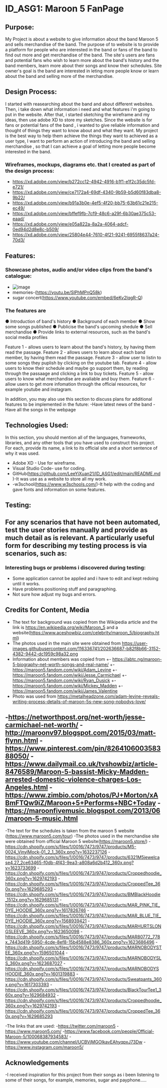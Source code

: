 # ID_ASG1: Maroon 5 FanPage

## Purpose:
My Project is about a website to give information about the band Maroon 5 and sells merchandise of the band. The purpose of to website is to provide a platform for people who are interested in the band or fans of the band to find out more and get merchandise of the band. The site's users are fans and potential fans who wish to learn more about the band's history and the band members, learn more about their songs and know their schedules. Site owner's goal is the band are interested in leting more people know or learn about the band and selling more of the merchandise.

## Design Process:
I started with reasearching about the band and about different websites. Then,  i take down what information i need and what features i'm going to put in the website. After that, i started sketching the wireframe and my ideas, then use adobe XD to store my sketches. Since the website is for fans or potential fans of the band , i wanted to give reliable information and thought of things they want to know about and what they want. My project is the best way to help them achieve the things they want to achieved as a user type, I want to perform an action of introducing the band and selling merchandise , so that I can achieve a goal of letting more people become interested in the band.

### Wireframes, mockups, diagrams etc. that I created as part of the design process:
+ https://xd.adobe.com/view/b272cc12-4942-4916-b1f1-e1f2c35dc5fd-e721/
+ https://xd.adobe.com/view/ce7172a4-69df-4340-9b59-b5d60f83dba8-9b22/
+ https://xd.adobe.com/view/b91a3b0e-4ef5-4f20-bb75-63b61c21e215-ec49/
+ https://xd.adobe.com/view/bffef9fb-7cf9-48c6-a29f-6b30ae375c53-eaad/
+ https://xd.adobe.com/view/e05a822a-8a2a-4064-adcf-0ed94d2d8e8c-b509/
+ https://xd.adobe.com/view/25804e44-7610-4f21-9241-6955f8637a24-70d3/

## Features:
### Showcase photos, audio and/or video clips from the band's catalogue:
+ ![image](https://user-images.githubusercontent.com/116336741/202636687-b82f8b66-3152-4382-9442-dc1959c98a32.png)
+ memories-(https://youtu.be/SlPhMPnQ58k)
+ sugar concert(https://www.youtube.com/embed/6eKv2lqgR-Q)

### The features are 
● Introduction of band's history
● Background of each member
● Show some songs published
● Publicise the band's upcoming shedule
● Sell merchandise 
● Provide links to external resources, such as the band's social media profiles

Feature 1 - allows users to learn about the band's history, by having them read the passage.
Feature 2 - allows users to learn about each band member, by having them read the passage.
Feature 3 - allow user to listin to some songs they puplish by clicking on the youtube tab.
Feature 4 - allow users to know their schedule and maybe go support them, by reading through the passaage and clicking a link to buy tickets.
Feature 5 - allow users to know what merchandise are avaliable and buy them.
Feature 6 - allow users to get more infomation through the official resources, for example youtube and instagram.

In addition, you may also use this section to discuss plans for additional features to be implemented in the future:
-Have latest news of the band
-Have all the songs in the webpage

## Technologies Used:
In this section, you should mention all of the languages, frameworks, libraries, and any other tools that you have used to construct this project. For each, provide its name, a link to its official site and a short sentence of why it was used.
- Adobe XD - Use for wireframe.
- Visual Studio Code- use for coding.
- GitHub(https://github.com/LeeYiXuan21/ID_ASG1/edit/main/README.md)-It was use as a website to store all my work.
- -w3school(https://www.w3schools.com/)-It help with the coding and gave fonts and information on some features.

## Testing:
For any scenarios that have not been automated, test the user stories manually and provide as much detail as is relevant. A particularly useful form for describing my testing process is via scenarios, such as:
-


### Interesting bugs or problems i discovered during testing:
+ Some application cannot be applied and i have to edit and kept redoing until it works.
+ Have problems positioning stuff and paragraphing.
+ Not sure how adjust my bugs and errors.


## Credits for Content, Media
+ The text for background was copied from the Wikipedia article and the link is https://en.wikipedia.org/wiki/Maroon_5 and a website(https://www.aceshowbiz.com/celebrity/maroon_5/biography.html)
+ The photos used in the main site were obtained from https://user-images.githubusercontent.com/116336741/202636687-b82f8b66-3152-4382-9442-dc1959c98a32.png
+ Information about members was copied from 
+- https://abtc.ng/maroon-5-biography-net-worth-songs-and-real-name/ 
+- https://maroon5.fandom.com/wiki/Adam_Levine
+-https://maroon5.fandom.com/wiki/Jesse_Carmichael
+-https://maroon5.fandom.com/wiki/Ryan_Dusick
+-https://maroon5.fandom.com/wiki/Mickey_Madden
+-https://maroon5.fandom.com/wiki/James_Valentine
+ Photo was used from https://metalheadzone.com/adam-levine-reveals-writing-process-details-of-maroon-5s-new-song-nobodys-love/


-https://networthpost.org/net-worth/jesse-carmichael-net-worth/
-http://maroonv97.blogspot.com/2015/03/matt-flynn.html
-https://www.pinterest.com/pin/826410600358388050/
-https://www.dailymail.co.uk/tvshowbiz/article-8476589/Maroon-5-bassist-Micky-Madden-arrested-domestic-violence-charges-Los-Angeles.html
-https://www.zimbio.com/photos/PJ+Morton/xABmFTQw9iZ/Maroon+5+Performs+NBC+Today
-https://maroonfivemusic.blogspot.com/2013/06/maroon-5-music.html
-
-The text for the schedules is taken from the maroon 5 website (https://www.maroon5.com/tour)
-The photos used in the merchandise site were obtained from official Maroon 5 website(https://maroon5.store/)
-https://cdn.shopify.com/s/files/1/0016/7473/9747/products/M5-0024_VinylMock-01_2_1_360x.png?v=1632237126
-https://cdn.shopify.com/s/files/1/0016/7473/9747/products/6321M5jewelcase4.27_2ce63465-f0db-4f43-9ea3-a808a6d2b412_360x.png?v=1623733699
-https://cdn.shopify.com/s/files/1/0016/7473/9747/products/Croppedhoodie_360x.png?v=1629742193
-https://cdn.shopify.com/s/files/1/0016/7473/9747/products/CroppedTee_360x.png?v=1629685293
-https://cdn.shopify.com/s/files/1/0016/7473/9747/products/BMBlackHoodie_1512x.png?v=1629685131
-https://cdn.shopify.com/s/files/1/0016/7473/9747/products/MAR_PINK_TIE_DYE_HOODIE_360x.png?v=1617826746
-https://cdn.shopify.com/s/files/1/0016/7473/9747/products/MAR_BLUE_TIE_DYE_HOODIE_360x.png?v=1568939421
-https://cdn.shopify.com/s/files/1/0016/7473/9747/products/MARHURTSLONGSLEEVE_360x.png?v=1623650098
-https://cdn.shopify.com/s/files/1/0016/7473/9747/products/MAR80772_778x_7443d419-5950-4cde-8ef8-15b4588e8386_360x.png?v=1623686496
-https://cdn.shopify.com/s/files/1/0016/7473/9747/products/MARNOBODYSTEE_360x.png?v=1596501044
-https://cdn.shopify.com/s/files/1/0016/7473/9747/products/MARNOBODYSLS_360x.png?v=1623687027
-https://cdn.shopify.com/s/files/1/0016/7473/9747/products/MARNOBODYSHOODIE_360x.png?v=1601319883
-https://cdn.shopify.com/s/files/1/0016/7473/9747/products/Sweatpants_360x.png?v=1617303393
-https://cdn.shopify.com/s/files/1/0016/7473/9747/products/BlackTourTee1_360x.png?v=1629684932
-https://cdn.shopify.com/s/files/1/0016/7473/9747/products/Croppedhoodie_360x.png?v=1629742193
-https://cdn.shopify.com/s/files/1/0016/7473/9747/products/CroppedTee_360x.png?v=1629685293

-The links that are used:
-https://twitter.com/maroon5
-https://www.maroon5.com/
-https://www.facebook.com/people/Official-Maroon-5/100068387934583/
-https://www.youtube.com/channel/UCBVjMGOIkavEAhyqpxJ73Dw
-https://www.instagram.com/maroon5/

## Acknowledgements
-I received inspiration for this project from their songs as i been listening to some of their songs, for example, memories, sugar and payphone.....
